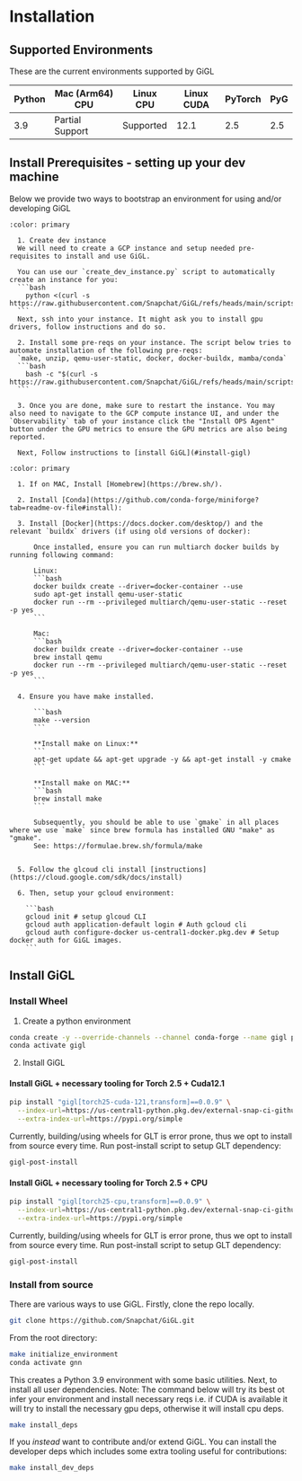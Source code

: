 # Installation

## Supported Environments

These are the current environments supported by GiGL

| Python | Mac (Arm64) CPU | Linux CPU | Linux CUDA | PyTorch | PyG |
| ------ | --------------- | --------- | ---------- | ------- | --- |
| 3.9    | Partial Support | Supported | 12.1       | 2.5     | 2.5 |

## Install Prerequisites - setting up your dev machine

Below we provide two ways to bootstrap an environment for using and/or developing GiGL

````{dropdown} (Recommended) Developing/experimenting on a GCP cloud instance.
:color: primary

  1. Create dev instance
  We will need to create a GCP instance and setup needed pre-requisites to install and use GiGL.

  You can use our `create_dev_instance.py` script to automatically create an instance for you:
  ```bash
    python <(curl -s https://raw.githubusercontent.com/Snapchat/GiGL/refs/heads/main/scripts/create_dev_instance.py)
  ```
  Next, ssh into your instance. It might ask you to install gpu drivers, follow instructions and do so.

  2. Install some pre-reqs on your instance. The script below tries to automate installation of the following pre-reqs:
  `make, unzip, qemu-user-static, docker, docker-buildx, mamba/conda`
  ```bash
    bash -c "$(curl -s https://raw.githubusercontent.com/Snapchat/GiGL/refs/heads/main/scripts/scripts/startup_dev_instance.sh)"
  ```

  3. Once you are done, make sure to restart the instance. You may also need to navigate to the GCP compute instance UI, and under the `Observability` tab of your instance click the "Install OPS Agent" button under the GPU metrics to ensure the GPU metrics are also being reported.

  Next, Follow instructions to [install GiGL](#install-gigl)

````

````{dropdown} Manual Setup
:color: primary

  1. If on MAC, Install [Homebrew](https://brew.sh/).

  2. Install [Conda](https://github.com/conda-forge/miniforge?tab=readme-ov-file#install):

  3. Install [Docker](https://docs.docker.com/desktop/) and the relevant `buildx` drivers (if using old versions of docker):

      Once installed, ensure you can run multiarch docker builds by running following command:

      Linux:
      ```bash
      docker buildx create --driver=docker-container --use
      sudo apt-get install qemu-user-static
      docker run --rm --privileged multiarch/qemu-user-static --reset -p yes
      ```

      Mac:
      ```bash
      docker buildx create --driver=docker-container --use
      brew install qemu
      docker run --rm --privileged multiarch/qemu-user-static --reset -p yes
      ```

  4. Ensure you have make installed.

      ```bash
      make --version
      ```

      **Install make on Linux:**
      ```
      apt-get update && apt-get upgrade -y && apt-get install -y cmake
      ```

      **Install make on MAC:**
      ```bash
      brew install make
      ```

      Subsequently, you should be able to use `gmake` in all places where we use `make` since brew formula has installed GNU "make" as "gmake".
      See: https://formulae.brew.sh/formula/make


  5. Follow the glcoud cli install [instructions](https://cloud.google.com/sdk/docs/install)

  6. Then, setup your gcloud environment:

    ```bash
    gcloud init # setup glcoud CLI
    gcloud auth application-default login # Auth gcloud cli
    gcloud auth configure-docker us-central1-docker.pkg.dev # Setup docker auth for GiGL images.
    ```
````

## Install GiGL

### Install Wheel

1. Create a python environment

```bash
conda create -y --override-channels --channel conda-forge --name gigl python=3.9
conda activate gigl
```

2. Install GiGL

#### Install GiGL + necessary tooling for Torch 2.5 + Cuda12.1

```bash
pip install "gigl[torch25-cuda-121,transform]==0.0.9" \
  --index-url=https://us-central1-python.pkg.dev/external-snap-ci-github-gigl/gigl/simple/ \
  --extra-index-url=https://pypi.org/simple
```

Currently, building/using wheels for GLT is error prone, thus we opt to install from source every time. Run post-install
script to setup GLT dependency:

```bash
gigl-post-install
```

#### Install GiGL + necessary tooling for Torch 2.5 + CPU

```bash
pip install "gigl[torch25-cpu,transform]==0.0.9" \
  --index-url=https://us-central1-python.pkg.dev/external-snap-ci-github-gigl/gigl/simple/ \
  --extra-index-url=https://pypi.org/simple
```

Currently, building/using wheels for GLT is error prone, thus we opt to install from source every time. Run post-install
script to setup GLT dependency:

```bash
gigl-post-install
```

### Install from source

There are various ways to use GiGL. Firstly, clone the repo locally.

```bash
git clone https://github.com/Snapchat/GiGL.git
```

From the root directory:

```bash
make initialize_environment
conda activate gnn
```

This creates a Python 3.9 environment with some basic utilities. Next, to install all user dependencies. Note: The
command below will try its best ot infer your environment and install necessary reqs i.e. if CUDA is available it will
try to install the necessary gpu deps, otherwise it will install cpu deps.

```bash
make install_deps
```

If you *instead* want to contribute and/or extend GiGL. You can install the developer deps which includes some extra
tooling useful for contributions:

```bash
make install_dev_deps
```
